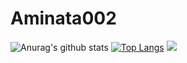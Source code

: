 # Aminata002

![Anurag's github stats](https://github-readme-stats.vercel.app/api?username=Aminty-yusuf&show_icons=true) 
[![Top Langs](https://github-readme-stats.vercel.app/api/top-langs/?username=Aminty-yusuf)](https://github.com/anuraghazra/github-readme-stats) 
[![](https://visitcount.itsvg.in/api?id=Aminty-yusuf&icon=0&color=0)](https://visitcount.itsvg.in)
